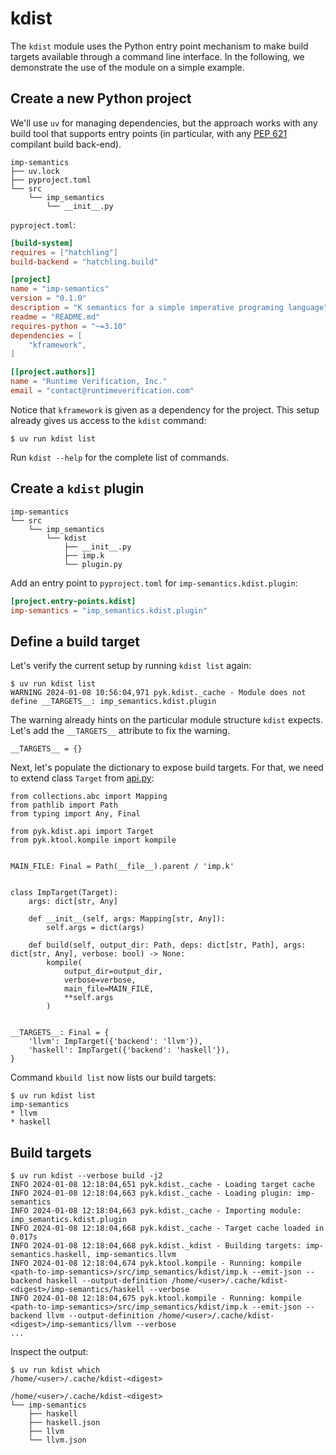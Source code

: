 # kdist

The `kdist` module uses the Python entry point mechanism to make build targets
available through a command line interface. In the following, we demonstrate
the use of the module on a simple example.


## Create a new Python project

We'll use `uv` for managing dependencies, but the approach works with any
build tool that supports entry points (in particular, with any
[PEP 621](https://peps.python.org/pep-0621/) compilant build back-end).

```
imp-semantics
├── uv.lock
├── pyproject.toml
└── src
    └── imp_semantics
        └── __init__.py
```

`pyproject.toml`:

```toml
[build-system]
requires = ["hatchling"]
build-backend = "hatchling.build"

[project]
name = "imp-semantics"
version = "0.1.0"
description = "K semantics for a simple imperative programing language"
readme = "README.md"
requires-python = "~=3.10"
dependencies = [
    "kframework",
]

[[project.authors]]
name = "Runtime Verification, Inc."
email = "contact@runtimeverification.com"
```

Notice that `kframework` is given as a dependency for the project. This setup
already gives us access to the `kdist` command:

```
$ uv run kdist list
```

Run `kdist --help` for the complete list of commands.


## Create a `kdist` plugin

```
imp-semantics
└── src
    └── imp_semantics
        └── kdist
            ├── __init__.py
            ├── imp.k
            └── plugin.py
```

Add an entry point to `pyproject.toml` for `imp-semantics.kdist.plugin`:

```toml
[project.entry-points.kdist]
imp-semantics = "imp_semantics.kdist.plugin"
```


## Define a build target

Let's verify the current setup by running `kdist list` again:

```
$ uv run kdist list
WARNING 2024-01-08 10:56:04,971 pyk.kdist._cache - Module does not define __TARGETS__: imp_semantics.kdist.plugin
```

The warning already hints on the particular module structure `kdist` expects.
Let's add the `__TARGETS__` attribute to fix the warning.

```python3
__TARGETS__ = {}
```

Next, let's populate the dictionary to expose build targets. For that, we need
to extend class `Target` from [api.py](api.py):

```python3
from collections.abc import Mapping
from pathlib import Path
from typing import Any, Final

from pyk.kdist.api import Target
from pyk.ktool.kompile import kompile


MAIN_FILE: Final = Path(__file__).parent / 'imp.k'


class ImpTarget(Target):
    args: dict[str, Any]

    def __init__(self, args: Mapping[str, Any]):
        self.args = dict(args)

    def build(self, output_dir: Path, deps: dict[str, Path], args: dict[str, Any], verbose: bool) -> None:
        kompile(
            output_dir=output_dir,
            verbose=verbose,
            main_file=MAIN_FILE,
            **self.args
        )


__TARGETS__: Final = {
    'llvm': ImpTarget({'backend': 'llvm'}),
    'haskell': ImpTarget({'backend': 'haskell'}),
}
```

Command `kbuild list` now lists our build targets:

```
$ uv run kdist list
imp-semantics
* llvm
* haskell
```


## Build targets

```
$ uv run kdist --verbose build -j2
INFO 2024-01-08 12:18:04,651 pyk.kdist._cache - Loading target cache
INFO 2024-01-08 12:18:04,663 pyk.kdist._cache - Loading plugin: imp-semantics
INFO 2024-01-08 12:18:04,663 pyk.kdist._cache - Importing module: imp_semantics.kdist.plugin
INFO 2024-01-08 12:18:04,668 pyk.kdist._cache - Target cache loaded in 0.017s
INFO 2024-01-08 12:18:04,668 pyk.kdist._kdist - Building targets: imp-semantics.haskell, imp-semantics.llvm
INFO 2024-01-08 12:18:04,674 pyk.ktool.kompile - Running: kompile <path-to-imp-semantics>/src/imp_semantics/kdist/imp.k --emit-json --backend haskell --output-definition /home/<user>/.cache/kdist-<digest>/imp-semantics/haskell --verbose
INFO 2024-01-08 12:18:04,675 pyk.ktool.kompile - Running: kompile <path-to-imp-semantics>/src/imp_semantics/kdist/imp.k --emit-json --backend llvm --output-definition /home/<user>/.cache/kdist-<digest>/imp-semantics/llvm --verbose
...
```

Inspect the output:

```
$ uv run kdist which
/home/<user>/.cache/kdist-<digest>
```

```
/home/<user>/.cache/kdist-<digest>
└── imp-semantics
    ├── haskell
    ├── haskell.json
    ├── llvm
    └── llvm.json
```
